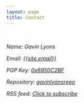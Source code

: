```yaml
---
layout: page
title: Contact
---
```

<html>
<head>
	<link rel="stylesheet" type="text/css" href="{{site.url}}/css/style.css">
</head>
<body>
	<section>
	<br>
	<address>
		<p> Name: Gavin Lyons</p>
		<p> Email: <a href="mailto:{{site.author_email}}">{{site.email}}</a></p>
		<p> PGP Key: <a href="http://pgp.mit.edu/pks/lookup?search=0x6950C2BF&op=index&fingerprint=on">0x6950C2BF</a></p>
		<p> Repository: <a href="https://github.com/gavinlyonsrepo">gavinlyonsrepo</a></p>
        <p> RSS feed: <a href='https://gavinlyonsrepo.github.io/feed.xml' rel='alternate' type='application/atom+xml'> Click to subscribe </a></p>
	</address>
	</section>	
</body>
</html>


